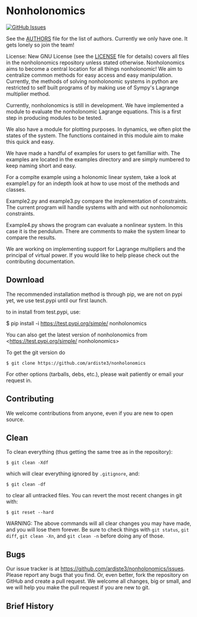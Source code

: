

# Nonholonomics

[![GitHub Issues](https://img.shields.io/badge/issue_tracking-github-blue.svg)](https://github.com/ardiste3/nonholonomics/issues)


See the [AUTHORS](AUTHORS) file for the list of authors.
Currently we only have one. It gets lonely so join the team!

License: New GNU License (see the [LICENSE](LICENSE) file for details) covers all
files in the nonholonomics repository unless stated otherwise.
Nonholonomics aims to become a central location for all things nonholonomic! We aim to centralize common methods for easy access and easy manipulation. Currently, the methods of solving nonholonomic systems in python are restricted to self built programs of by making use of Sympy's Lagrange multiplier method. 

Currently, nonholonomics is still in development. We have implemented a module to evaluate the nonholonomic Lagrange equations. This is a first step in producing modules to be tested. 

We also have a module for plotting purposes. In dynamics, we often plot the states of the system. The functions contained in this module aim to make this quick and easy. 

We have made a handful of examples for users to get familliar with. The examples are located in the examples directory and are simply numbered to keep naming short and easy. 

For a complte example using a holonomic linear system, take a look at example1.py for an indepth look at how to use most of the methods and classes.

Example2.py and example3.py compare the implementation of constraints. The current program will handle systems with and with out nonholonomoic constraints. 

Example4.py shows the program can evaluate a nonlinear system. In this case it is the pendulum. There are comments to make the system linear to compare the results. 

We are working on implementing support for Lagrange multipliers and the principal of virtual power. If you would like to help please check out the contributing documentation.

## Download

The recommended installation method is through pip,
we are not on pypi yet, we use test.pypi until our first launch. 

to in install from test.pypi, use:

$ pip install -i https://test.pypi.org/simple/ nonholonomics

You can also get the latest version of nonholonomics from
<https://test.pypi.org/simple/ nonholonomics>

To get the git version do

    $ git clone https://github.com/ardiste3/nonholonomics

For other options (tarballs, debs, etc.), please wait patiently or email your request in.


## Contributing

We welcome contributions from anyone, even if you are new to open
source.

## Clean

To clean everything (thus getting the same tree as in the repository):

    $ git clean -Xdf

which will clear everything ignored by `.gitignore`, and:

    $ git clean -df

to clear all untracked files. You can revert the most recent changes in
git with:

    $ git reset --hard

WARNING: The above commands will all clear changes you may have made,
and you will lose them forever. Be sure to check things with `git
status`, `git diff`, `git clean -Xn`, and `git clean -n` before doing any
of those.

## Bugs

Our issue tracker is at <https://github.com/ardiste3/nonholonomics/issues>. Please
report any bugs that you find. Or, even better, fork the repository on
GitHub and create a pull request. We welcome all changes, big or small,
and we will help you make the pull request if you are new to git.

## Brief History


